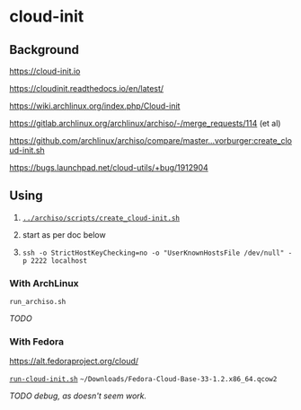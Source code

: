 # cloud-init

## Background

https://cloud-init.io

https://cloudinit.readthedocs.io/en/latest/

https://wiki.archlinux.org/index.php/Cloud-init

https://gitlab.archlinux.org/archlinux/archiso/-/merge_requests/114 (et al)

https://github.com/archlinux/archiso/compare/master...vorburger:create_cloud-init.sh

https://bugs.launchpad.net/cloud-utils/+bug/1912904


## Using

1. [`../archiso/scripts/create_cloud-init.sh`](https://github.com/archlinux/archiso/compare/master...vorburger:create_cloud-init.sh)

2. start as per doc below

3. `ssh -o StrictHostKeyChecking=no -o "UserKnownHostsFile /dev/null" -p 2222 localhost`


### With ArchLinux

`run_archiso.sh`

_TODO_


### With Fedora

https://alt.fedoraproject.org/cloud/

[`run-cloud-init.sh`](../bin/run-cloud-init.sh) `~/Downloads/Fedora-Cloud-Base-33-1.2.x86_64.qcow2`

_TODO debug, as doesn't seem work._
